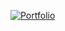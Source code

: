 [![Portfolio](https://img.shields.io/badge/Portfolio-Visit%20Now-9C93EB?style=for-the-badge&logo=githubpages&logoColor=white)](https://iesmeralda.github.io)
